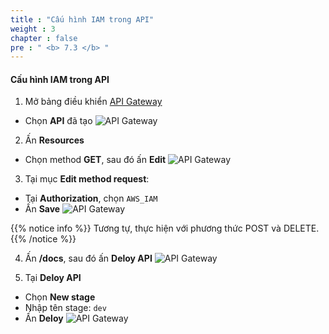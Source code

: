 ```yaml
---
title : "Cấu hình IAM trong API"
weight : 3
chapter : false
pre : " <b> 7.3 </b> "
---
```


#### Cấu hình IAM trong API
1. Mở bảng điều khiển [API Gateway](https://console.aws.amazon.com/apigateway) 
 + Chọn **API** đã tạo
![API Gateway](/API-Gateway-Security-and-Rate-Limiting/images/7.configiam/013-configiam.png)

2. Ấn **Resources**
 + Chọn method **GET**, sau đó ấn **Edit**
![API Gateway](/API-Gateway-Security-and-Rate-Limiting/images/7.configiam/014-configiam.png)

3. Tại mục **Edit method request**:
 + Tại **Authorization**, chọn `AWS_IAM`
 + Ấn **Save**
![API Gateway](/API-Gateway-Security-and-Rate-Limiting/images/7.configiam/015-configiam.png)

{{% notice info %}}
Tương tự, thực hiện với phương thức POST và DELETE.
{{% /notice %}}

4. Ấn **/docs**, sau đó ấn **Deloy API**
![API Gateway](/API-Gateway-Security-and-Rate-Limiting/images/7.configiam/016-configiam.png)

5. Tại **Deloy API**
 + Chọn **New stage**
 + Nhập tên stage: `dev`
 + Ấn **Deloy**
![API Gateway](/API-Gateway-Security-and-Rate-Limiting/images/7.configiam/017-configiam.png)